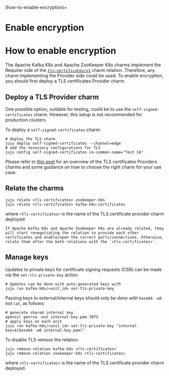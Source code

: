 (how-to-enable-encryption)=
# Enable encryption

# How to enable encryption

The Apache Kafka K8s and Apache ZooKeeper K8s charms implement the Requirer side of the [`tls-certificates/v1`](https://github.com/canonical/charm-relation-interfaces/blob/main/interfaces/tls_certificates/v1/README.md) charm relation. 
Therefore, any charm implementing the Provider side could be used. 
To enable encryption, you should first deploy a TLS certificates Provider charm.

## Deploy a TLS Provider charm

One possible option, suitable for testing, could be to use the `self-signed-certificates` charm. However, this setup is not recommended for production clusters. 

To deploy a `self-signed-certificates` charm:

```shell
# deploy the TLS charm
juju deploy self-signed-certificates --channel=edge
# add the necessary configurations for TLS
juju config self-signed-certificates ca-common-name="Test CA"
```

Please refer to [this post](https://charmhub.io/topics/security-with-x-509-certificates) for an overview of the TLS certificates Providers charms and some guidance on how to choose the right charm for your use case. 

## Relate the charms

```
juju relate <tls-certificates> zookeeper-k8s
juju relate <tls-certificates> kafka-k8s:certificates
```

where `<tls-certificates>` is the name of the TLS certificate provider charm deployed.

```{note}
If Apache Kafka K8s and Apache ZooKeeper K8s are already related, they will start renegotiating the relation to provide each other certificates and enable/open the correct ports/connections. Otherwise, relate them after the both relations with the `<tls-certificates>`.
```

## Manage keys

Updates to private keys for certificate signing requests (CSR) can be made via the `set-tls-private-key` action.

```shell
# Updates can be done with auto-generated keys with
juju run kafka-k8s/<unit_id> set-tls-private-key
```

Passing keys to external/internal keys should *only be done with* `base64 -w0` *not* `cat`, as follows:

```shell
# generate shared internal key
openssl genrsa -out internal-key.pem 3072
# apply keys on each unit
juju run kafka-k8s/<unit_id> set-tls-private-key "internal-key=$(base64 -w0 internal-key.pem)"
```

To disable TLS remove the relation:

```shell
juju remove-relation kafka-k8s <tls-certificates>
juju remove-relation zookeeper-k8s <tls-certificates>
```

where `<tls-certificates>` is the name of the TLS certificate provider charm deployed.


